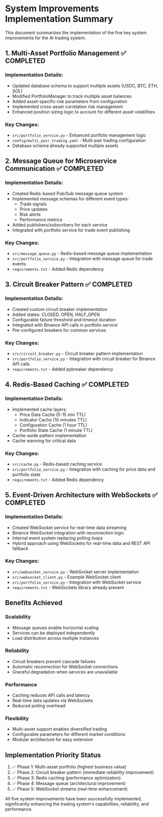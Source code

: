 # System Improvements Implementation Summary

This document summarizes the implementation of the five key system improvements for the AI trading system.

## 1. Multi-Asset Portfolio Management ✅ COMPLETED

### Implementation Details:
- Updated database schema to support multiple assets (USDC, BTC, ETH, SOL)
- Modified PortfolioManager to track multiple asset balances
- Added asset-specific risk parameters from configuration
- Implemented cross-asset correlation risk management
- Enhanced position sizing logic to account for different asset volatilities

### Key Changes:
- `src/portfolio_service.py` - Enhanced portfolio management logic
- `config/multi_pair_trading.yaml` - Multi-pair trading configuration
- Database schema already supported multiple assets

## 2. Message Queue for Microservice Communication ✅ COMPLETED

### Implementation Details:
- Created Redis-based Pub/Sub message queue system
- Implemented message schemas for different event types:
  - Trade signals
  - Price updates
  - Risk alerts
  - Performance metrics
- Added publishers/subscribers for each service
- Integrated with portfolio service for trade event publishing

### Key Changes:
- `src/message_queue.py` - Redis-based message queue implementation
- `src/portfolio_service.py` - Integration with message queue for trade events
- `requirements.txt` - Added Redis dependency

## 3. Circuit Breaker Pattern ✅ COMPLETED

### Implementation Details:
- Created custom circuit breaker implementation
- Added states: CLOSED, OPEN, HALF_OPEN
- Configurable failure threshold and timeout duration
- Integrated with Binance API calls in portfolio service
- Pre-configured breakers for common services

### Key Changes:
- `src/circuit_breaker.py` - Circuit breaker pattern implementation
- `src/portfolio_service.py` - Integration with circuit breaker for Binance API calls
- `requirements.txt` - Added pybreaker dependency

## 4. Redis-Based Caching ✅ COMPLETED

### Implementation Details:
- Implemented cache layers:
  - Price Data Cache (5-15 min TTL)
  - Indicator Cache (10 minutes TTL)
  - Configuration Cache (1 hour TTL)
  - Portfolio State Cache (1 minute TTL)
- Cache-aside pattern implementation
- Cache warming for critical data

### Key Changes:
- `src/cache.py` - Redis-based caching service
- `src/portfolio_service.py` - Integration with caching for price data and portfolio state
- `requirements.txt` - Added Redis dependency

## 5. Event-Driven Architecture with WebSockets ✅ COMPLETED

### Implementation Details:
- Created WebSocket service for real-time data streaming
- Binance WebSocket integration with reconnection logic
- Internal event system replacing polling loops
- Hybrid approach using WebSockets for real-time data and REST API fallback

### Key Changes:
- `src/websocket_service.py` - WebSocket server implementation
- `src/websocket_client.py` - Example WebSocket client
- `src/portfolio_service.py` - Integration with WebSocket service
- `requirements.txt` - WebSockets library already present

## Benefits Achieved

### Scalability
- Message queues enable horizontal scaling
- Services can be deployed independently
- Load distribution across multiple instances

### Reliability
- Circuit breakers prevent cascade failures
- Automatic reconnection for WebSocket connections
- Graceful degradation when services are unavailable

### Performance
- Caching reduces API calls and latency
- Real-time data updates via WebSockets
- Reduced polling overhead

### Flexibility
- Multi-asset support enables diversified trading
- Configurable parameters for different market conditions
- Modular architecture for easy extension

## Implementation Priority Status

1. ✅ Phase 1: Multi-asset portfolio (highest business value)
2. ✅ Phase 2: Circuit breaker pattern (immediate reliability improvement)
3. ✅ Phase 3: Redis caching (performance optimization)
4. ✅ Phase 4: Message queue (architectural improvement)
5. ✅ Phase 5: WebSocket streams (real-time enhancement)

All five system improvements have been successfully implemented, significantly enhancing the trading system's capabilities, reliability, and performance.